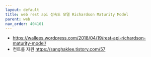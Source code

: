 ```yaml
---
layout: default
title: web rest api 성숙도 모델 Richardson Maturity Model
parent: web
nav_order: 404101
---
```


* https://wallees.wordpress.com/2018/04/19/rest-api-richardson-maturity-model/
* 컨트롤 자원 <https://sanghaklee.tistory.com/57>